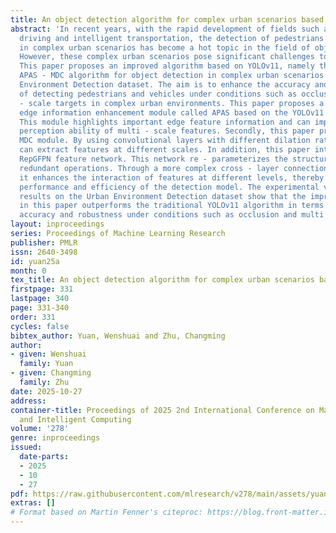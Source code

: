```yaml
---
title: An object detection algorithm for complex urban scenarios based on YOLOv11
abstract: 'In recent years, with the rapid development of fields such as autonomous
  driving and intelligent transportation, the detection of pedestrians and vehicles
  in complex urban scenarios has become a hot topic in the field of object detection.
  However, these complex urban scenarios pose significant challenges to object detection.
  This paper proposes an improved algorithm based on YOLOv11, namely the YOLOv11 -
  APAS - MDC algorithm for object detection in complex urban scenarios on the Urban
  Environment Detection dataset. The aim is to enhance the accuracy and robustness
  of detecting pedestrians and vehicles under conditions such as occlusion and multi
  - scale targets in complex urban environments. This paper proposes a multi - scale
  edge information enhancement module called APAS based on the YOLOv11 basic model.
  This module highlights important edge feature information and can improve the model’s
  perception ability of multi - scale features. Secondly, this paper presents the
  MDC module. By using convolutional layers with different dilation rates, this module
  can extract features at different scales. In addition, this paper introduces the
  RepGFPN feature network. This network re - parameterizes the structure and reduces
  redundant operations. Through a more complex cross - layer connection mechanism,
  it enhances the interaction of features at different levels, thereby improving the
  performance and efficiency of the detection model. The experimental verification
  results on the Urban Environment Detection dataset show that the improved algorithm
  in this paper outperforms the traditional YOLOv11 algorithm in terms of detection
  accuracy and robustness under conditions such as occlusion and multi - scale targets. '
layout: inproceedings
series: Proceedings of Machine Learning Research
publisher: PMLR
issn: 2640-3498
id: yuan25a
month: 0
tex_title: An object detection algorithm for complex urban scenarios based on YOLOv11
firstpage: 331
lastpage: 340
page: 331-340
order: 331
cycles: false
bibtex_author: Yuan, Wenshuai and Zhu, Changming
author:
- given: Wenshuai
  family: Yuan
- given: Changming
  family: Zhu
date: 2025-10-27
address:
container-title: Proceedings of 2025 2nd International Conference on Machine Learning
  and Intelligent Computing
volume: '278'
genre: inproceedings
issued:
  date-parts:
  - 2025
  - 10
  - 27
pdf: https://raw.githubusercontent.com/mlresearch/v278/main/assets/yuan25a/yuan25a.pdf
extras: []
# Format based on Martin Fenner's citeproc: https://blog.front-matter.io/posts/citeproc-yaml-for-bibliographies/
---
```

